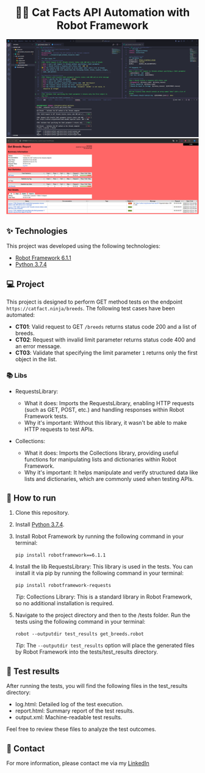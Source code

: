 <h1 align="center">🧙‍♂️ Cat Facts API Automation with Robot Framework</h1>

<p align="center"> 
    <img src="./public/catfacts_terminal.png" alt="Terminal output"/>
    <img src="./public/catfacts_report.png" alt="Test report"/>
</p>


## ✨ Technologies

This project was developed using the following technologies:

- [Robot Framework 6.1.1](https://robotframework.org/)
- [Python 3.7.4](https://www.python.org/)


## 💻 Project

This project is designed to perform GET method tests on the endpoint `https://catfact.ninja/breeds`. The following test cases have been automated:

- **CT01**: Valid request to GET `/breeds` returns status code 200 and a list of breeds.
- **CT02**: Request with invalid limit parameter returns status code 400 and an error message.
- **CT03**: Validate that specifying the limit parameter `1` returns only the first object in the list.

### 📚 Libs

- RequestsLibrary:
    - What it does: Imports the RequestsLibrary, enabling HTTP requests (such as GET, POST, etc.) and handling responses within Robot Framework tests.
    - Why it's important: Without this library, it wasn't be able to make HTTP requests to test APIs.

- Collections:
    - What it does: Imports the Collections library, providing useful functions for manipulating lists and dictionaries within Robot Framework.
    - Why it's important: It helps manipulate and verify structured data like lists and dictionaries, which are commonly used when testing APIs.


## 🚀 How to run

1. Clone this repository.

2. Install [Python 3.7.4](https://www.python.org/downloads/release/python-374/).

3. Install Robot Framework by running the following command in your terminal:

    `pip install robotframework==6.1.1`

4. Install the lib RequestsLibrary: 
This library is used in the tests. You can install it via pip by running the following command in your terminal:

    `pip install robotframework-requests`

    *Tip*: Collections Library: This is a standard library in Robot Framework, so no additional installation is required.

5. Navigate to the project directory and then to the /tests folder. Run the tests using the following command in your terminal:

    `robot --outputdir test_results get_breeds.robot`

    *Tip*: The `--outputdir test_results` option will place the generated files by Robot Framework into the tests/test_results directory.


## 📄 Test results

After running the tests, you will find the following files in the test_results directory:

- log.html: Detailed log of the test execution.
- report.html: Summary report of the test results.
- output.xml: Machine-readable test results.


Feel free to review these files to analyze the test outcomes.

## 📱 Contact

For more information, please contact me via my [LinkedIn](https://www.linkedin.com/in/rafaelrabelodasilva/)